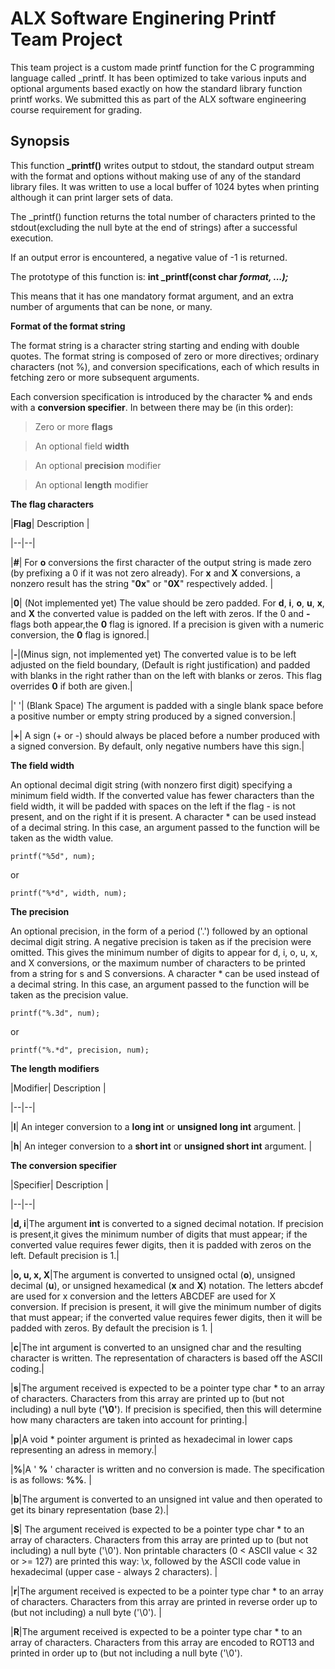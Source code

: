 # ALX Software Enginering Printf Team Project

This team project is a custom made printf function for the C programming language called \_printf. It has been optimized to take various inputs and optional arguments based exactly on how the standard library function printf works. We submitted this as part of the ALX software engineering course requirement for grading.



## **Synopsis**

This function **\_printf()** writes output to stdout, the standard output stream with the format and options without making use of any of the standard library files. It was written to use a local buffer of 1024 bytes when printing although it can print larger sets of data.



The \_printf() function returns the total number of characters printed to the stdout(excluding the null byte at the end of strings) after a successful execution.



If an output error is encountered, a negative value of -1 is returned.



The prototype of this function is:  **int _printf(const char *format, ...);***



This means that it has one mandatory format argument, and an extra number of arguments that can be none, or many.



**Format of the format string**



The format string is a character string starting and ending with double quotes. The format string is composed of zero or more directives; ordinary characters (not %), and conversion specifications, each of which results in fetching zero or more subsequent arguments. 



Each conversion specification is introduced by the character **%** and ends with a **conversion specifier**. In between there may be (in this order):



> Zero or more **flags**

>

> An optional field **width**

>

> An optional **precision** modifier

>

> An optional **length** modifier



**The flag characters**



|**Flag**| Description  |

|--|--|

|**#**| For **o** conversions the first character of the output string is made zero (by prefixing a 0 if it was not zero already).  For **x** and **X** conversions, a nonzero result has the string "**0x**" or "**0X**" respectively added. |

|**0**| (Not implemented yet) The  value should be zero padded. For **d**, **i**, **o**, **u**, **x**, and **X** the converted value is padded on the left with zeros. If the 0 and **-** flags both appear,the **0** flag is ignored. If a precision is given with a numeric conversion, the **0** flag is ignored.|

|**-**|(Minus sign, not implemented yet) The converted value is to be left adjusted on the field boundary, (Default is right justification) and  padded  with  blanks  in  the right rather than on the left with blanks or zeros. This flag overrides **0** if both are given.|

|' '| (Blank Space) The argument is padded with a single blank space before a positive number or empty string produced by a signed conversion.|

|**+**| A sign (+ or -) should always be placed before a number produced with a signed conversion.  By default, only negative numbers have this sign.|



**The field width**



An  optional decimal digit string (with nonzero first digit) specifying a minimum field width.  If  the  converted  value  has  fewer characters  than  the field width, it will be padded with spaces on the left if the flag - is not present, and on the right  if  it  is present.  A character * can be used instead of a decimal string. In this case, an argument passed to the function will be taken as  the width value.



    printf("%5d", num);



or



	printf("%*d", width, num);



**The precision**



 An  optional  precision,  in  the  form  of a period ('.')  followed by an optional decimal digit string.  A negative precision is taken  as  if  the precision were omitted.  This gives the minimum number of digits to appear for d, i, o, u, x, and X conversions,  or the  maximum  number of characters to be printed from a string for s and S conversions. A character * can be used instead of a  decimal string. In this case, an argument passed to the function will be taken as the precision value.



    printf("%.3d", num);



  or



    printf("%.*d", precision, num);



**The length modifiers**



|Modifier| Description |

|--|--|

|**l**| An integer conversion to a **long int** or **unsigned long int** argument.  |

|**h**| An integer conversion to a **short int** or **unsigned short int** argument. |



**The conversion specifier**



|Specifier| Description |

|--|--|

|**d, i**|The argument **int** is converted to a signed decimal notation. If precision is present,it gives the minimum number of digits that must appear; if the converted value requires fewer digits, then it is padded with zeros on the left. Default precision is 1.|

|**o, u, x, X**|The argument is converted to unsigned octal (**o**), unsigned decimal (**u**), or unsigned hexamedical (**x** and **X**) notation. The letters abcdef are used for x conversion and the letters ABCDEF are used for X conversion. If precision is present, it will give  the  minimum  number  of  digits  that  must appear; if the converted value requires fewer digits, then it will be padded with zeros. By default the precision is 1.  |

|**c**|The  int argument is converted to an unsigned char and the resulting character is written. The representation of characters is based off the ASCII coding.|

|**s**|The argument received is expected to be a pointer type char * to an array of characters.  Characters from this array are printed up  to  (but  not including) a null byte  (**'\0'**).  If precision is specified, then this will determine how many characters are taken into account for printing.|

|**p**|A void * pointer argument is printed as hexadecimal in lower caps representing an adress in memory.|

|**%**|A  ' **%** ' character is written and no conversion is made. The specification is as follows: **%%**. |

|**b**|The argument is converted to an unsigned int value and then operated to get its binary representation (base 2).|

|**S**| The  argument  received  is expected to be a pointer type char * to an array of characters.  Characters from this array are printed up to (but not including) a null byte  ('\0').  Non printable characters (0 < ASCII value < 32 or >= 127) are printed this way: \x, followed by  the  ASCII  code value in hexadecimal (upper case - always 2 characters). |

|**r**|The  argument received is expected to be a pointer type char * to an array of characters.  Characters from this array are printed in reverse order up to (but not including) a null byte  ('\0').  |

|**R**|The argument received is expected to be a pointer type char * to an array of characters.  Characters from this array  are  encoded  to  ROT13  and printed in order up to (but not including a null byte  ('\0').  

